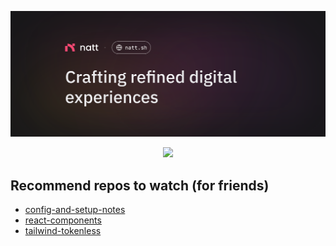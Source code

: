 ![Thumbnail](./src/thumbnail.svg)

<p align=center>
  <a href="https://skillicons.dev">
    <img src="https://skillicons.dev/icons?i=figma,nextjs,astro,react,typescript,nodejs,express,js,css,sass,tailwind,html,prisma,postgresql,supabase,planetscale,vite,vitest,jest,cypress,md,cloudflare,vercel,netlify,vscode,github,codepen,pnpm,bun,npm,postman,notion,apple,windows,linux" />
  </a>
</p>

## Recommend repos to watch (for friends)

- [config-and-setup-notes](https://github.com/nattui/config-and-setup-notes)
- [react-components](https://github.com/nattui/react-components)
- [tailwind-tokenless](https://github.com/nattui/tailwind-tokenless)

